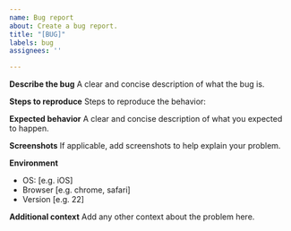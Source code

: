 ```yaml
---
name: Bug report
about: Create a bug report.
title: "[BUG]"
labels: bug
assignees: ''

---
```


**Describe the bug**
A clear and concise description of what the bug is.

**Steps to reproduce**
Steps to reproduce the behavior:

**Expected behavior**
A clear and concise description of what you expected to happen.

**Screenshots**
If applicable, add screenshots to help explain your problem.

**Environment**
 - OS: [e.g. iOS]
 - Browser [e.g. chrome, safari]
 - Version [e.g. 22]

**Additional context**
Add any other context about the problem here.
